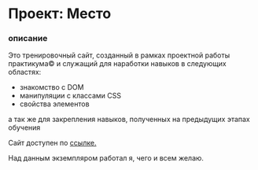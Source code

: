 # Проект: Место

### описание
Это тренировочный сайт, созданный в рамках проектной работы практикума© и служащий для наработки навыков в следующих областях:

* знакомство с DOM
* манипуляции с классами CSS
* свойства элементов

а так же для закрепления навыков, полученных на предыдущих этапах обучения

Сайт доступен по [ссылке.](https://ddmjke.github.io/*/)

Над данным экземпляром работал я, чего и всем желаю.